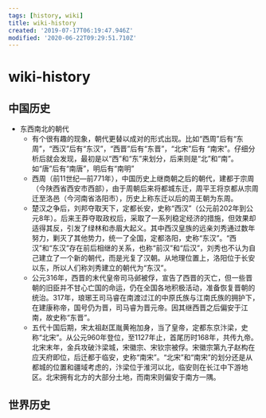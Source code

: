 ```yaml
---
tags: [history, wiki]
title: wiki-history
created: '2019-07-17T06:19:47.946Z'
modified: '2020-06-22T09:29:51.710Z'
---
```


# wiki-history

## 中国历史

- 东西南北的朝代
  - 有个很有趣的现象，朝代更替以成对的形式出现。比如“西周”后有“东周”，“西汉”后有“东汉”，“西晋”后有“东晋”，“北宋”后有 “南宋”。仔细分析后就会发现，最初是以“西”和“东”来划分，后来则是“北”和“南”。如“唐”后有“南唐”，明后有“南明”
  - 西周（前11世纪—前771年），中国历史上继商朝之后的朝代，建都于宗周（今陕西省西安市西部），由于周朝后来将都城东迁，周平王将京都从宗周迁至洛邑（今河南省洛阳市），历史上称东迁以后的周王朝为东周。
  - 楚汉之争后，刘邦夺取天下，定都长安，史称“西汉”（公元前202年到公元8年）。后来王莽夺取政权后，采取了一系列稳定经济的措施，但效果却适得其反，引发了绿林和赤眉大起义。其中西汉皇族的远亲刘秀通过数年努力，剿灭了其他势力，统一了全国，定都洛阳，史称“东汉”。“西汉”和“东汉”存在前后相继的关系，也称“前汉”和“后汉”，刘秀也不认为自己建立了一个新的朝代，而是光复了汉朝。从地理位置上，洛阳位于长安以东，所以人们称刘秀建立的朝代为“东汉”。
  - 公元316年，西晋的末代皇帝司马邺被俘，宣告了西晋的灭亡，但一些晋朝的旧臣并不甘心亡国的命运，仍在全国各地积极活动，准备恢复晋朝的统治。317年，琅琊王司马睿在南渡过江的中原氏族与江南氏族的拥护下，在建康称帝，国号仍为晋，司马睿为晋元帝。因其继西晋之后偏安于江南，故史称“东晋”。
  - 五代十国后期，宋太祖赵匡胤黄袍加身，当了皇帝，定都东京汴梁，史称“北宋”。从公元960年登位，至1127年止，首尾历时168年，共传九帝。北宋末年，金兵攻破汴梁城，宋徽宗、宋钦宗被俘。宋徽宗第九子赵构在应天府即位，后迁都于临安，史称“南宋”。“北宋”和“南宋”的划分还是从都城的位置和疆域考虑的，汴梁位于淮河以北，临安则在长江中下游地区。北宋拥有北方的大部分土地，而南宋则偏安于南方一隅。

## 世界历史
